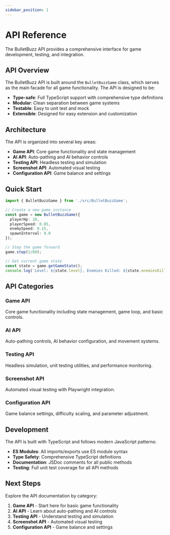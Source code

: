 ```yaml
---
sidebar_position: 1
---
```


# API Reference

The BulletBuzz API provides a comprehensive interface for game development, testing, and integration.

## API Overview

The BulletBuzz API is built around the `BulletBuzzGame` class, which serves as the main facade for all game functionality. The API is designed to be:

- **Type-safe**: Full TypeScript support with comprehensive type definitions
- **Modular**: Clean separation between game systems
- **Testable**: Easy to unit test and mock
- **Extensible**: Designed for easy extension and customization

## Architecture

The API is organized into several key areas:

- **Game API**: Core game functionality and state management
- **AI API**: Auto-pathing and AI behavior controls
- **Testing API**: Headless testing and simulation
- **Screenshot API**: Automated visual testing
- **Configuration API**: Game balance and settings

## Quick Start

```typescript
import { BulletBuzzGame } from './src/BulletBuzzGame';

// Create a new game instance
const game = new BulletBuzzGame({
  playerHp: 10,
  playerSpeed: 0.85,
  enemySpeed: 0.15,
  spawnInterval: 8.0
});

// Step the game forward
game.step(1/60);

// Get current game state
const state = game.getGameState();
console.log(`Level: ${state.level}, Enemies Killed: ${state.enemiesKilled}`);
```

## API Categories

### Game API
Core game functionality including state management, game loop, and basic controls.

### AI API
Auto-pathing controls, AI behavior configuration, and movement systems.

### Testing API
Headless simulation, unit testing utilities, and performance monitoring.

### Screenshot API
Automated visual testing with Playwright integration.

### Configuration API
Game balance settings, difficulty scaling, and parameter adjustment.

## Development

The API is built with TypeScript and follows modern JavaScript patterns:

- **ES Modules**: All imports/exports use ES module syntax
- **Type Safety**: Comprehensive TypeScript definitions
- **Documentation**: JSDoc comments for all public methods
- **Testing**: Full unit test coverage for all API methods

## Next Steps

Explore the API documentation by category:

1. **Game API** - Start here for basic game functionality
2. **AI API** - Learn about auto-pathing and AI controls
3. **Testing API** - Understand testing and simulation
4. **Screenshot API** - Automated visual testing
5. **Configuration API** - Game balance and settings 